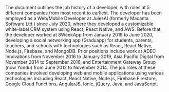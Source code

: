  The document outlines the job history of a developer, with roles at 5 different companies from most recent to earliest. The developer has been employed as a Web/Mobile Developer at JulesAI (formerly Macanta Software Ltd.) since July 2020, where they developed a customizable white-label CRM system using React, React Native, and AWS. Before that, the developer worked at 8WeekApp from January 2019 to June 2020, developing a social networking app (Graduapp) for students, parents, teachers, and schools with technologies such as React, React Native, Node.js, Firebase, and MongoDB. Prior positions include work at ADEC Innovations from November 2016 to January 2019, Asia Pacific Digital from November 2014 to September 2016, and Entertainment Gateway Group (now Yondu) from June 2012 to November 2014. The job roles at these companies involved developing web and mobile applications using various technologies including React, React Native, Node.js, Firebase Firestore, Google Cloud Functions, AngularJS, Ionic, jQuery, Java, and JavaScript.